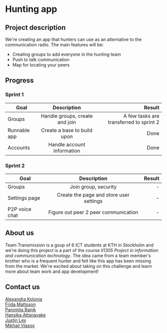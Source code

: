 # Hunting app
## Project description
We're creating an app that hunters can use as an alternative to the communication radio. The main features will be:
- Creating groups to add everyone in the hunting team
- Push to talk communication
- Map for locating your peers

## **Progress**
### Sprint 1

|  Goal         | Description   | Result  |
| ------------- |:-------------:| -----:|
| Groups      | Handle groups, create and join | A few tasks are transferred to sprint 2 |
| Runnable app      | Create a base to build upon | Done |
| Accounts | Handle account information | Done |

### Sprint 2

|  Goal         | Description   | Result  |
| ------------- |:-------------:| -----:|
| Groups      | Join group, security | - |
| Settings page      | Create the page and store user settings | - |
| P2P voice chat | Figure out peer 2 peer communication | - |

## About us
Team Transmission is a goup of 6 ICT students at KTH in Stockholm and we're doing this project is a part of the course *Il1305 Project in information and communication technology*. The idea came from a team member's brother who is a frequent hunter and felt like this app has been missing from the market. We're excited about taking on this challenge and learn more about team work and app development!

## Contact us
[Alexandra Kolonia](mailto:alex.kolonia@hotmail.com)<br />
[Frida Mattsson](mailto:frida_mattsson97@hotmail.com)<br />
[Paromita Banik](mailto:paromita@kth.se)<br />
[Hansika Attanayake](mailto:ghat@kth.se)<br />
[Justin Lex](mailto:jtlex@kth.se)<br />
[Mikhail Vlasov](mailto:vlasov@kth.se)<br />
